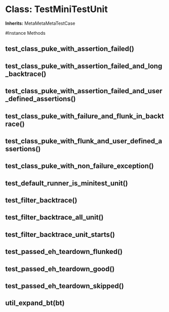 # Class: TestMiniTestUnit
**Inherits:** MetaMetaMetaTestCase
    




#Instance Methods
## test_class_puke_with_assertion_failed() [](#method-i-test_class_puke_with_assertion_failed)

## test_class_puke_with_assertion_failed_and_long_backtrace() [](#method-i-test_class_puke_with_assertion_failed_and_long_backtrace)

## test_class_puke_with_assertion_failed_and_user_defined_assertions() [](#method-i-test_class_puke_with_assertion_failed_and_user_defined_assertions)

## test_class_puke_with_failure_and_flunk_in_backtrace() [](#method-i-test_class_puke_with_failure_and_flunk_in_backtrace)

## test_class_puke_with_flunk_and_user_defined_assertions() [](#method-i-test_class_puke_with_flunk_and_user_defined_assertions)

## test_class_puke_with_non_failure_exception() [](#method-i-test_class_puke_with_non_failure_exception)

## test_default_runner_is_minitest_unit() [](#method-i-test_default_runner_is_minitest_unit)

## test_filter_backtrace() [](#method-i-test_filter_backtrace)

## test_filter_backtrace_all_unit() [](#method-i-test_filter_backtrace_all_unit)

## test_filter_backtrace_unit_starts() [](#method-i-test_filter_backtrace_unit_starts)

## test_passed_eh_teardown_flunked() [](#method-i-test_passed_eh_teardown_flunked)

## test_passed_eh_teardown_good() [](#method-i-test_passed_eh_teardown_good)

## test_passed_eh_teardown_skipped() [](#method-i-test_passed_eh_teardown_skipped)

## util_expand_bt(bt) [](#method-i-util_expand_bt)

